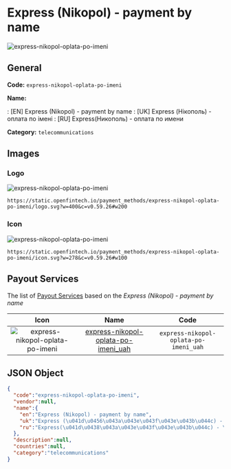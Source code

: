 
# Express (Nikopol) - payment by name 
![express-nikopol-oplata-po-imeni](https://static.openfintech.io/payment_methods/express-nikopol-oplata-po-imeni/logo.svg?w=400&c=v0.59.26#w200)  

## General 
**Code:** `express-nikopol-oplata-po-imeni` 
 
**Name:** 
 
:	[EN] Express (Nikopol) - payment by name 
:	[UK] Express (Нікополь) - оплата по імені 
:	[RU] Express(Никополь) - оплата по имени 
 
**Category:** `telecommunications` 
 

## Images 

### Logo 
![express-nikopol-oplata-po-imeni](https://static.openfintech.io/payment_methods/express-nikopol-oplata-po-imeni/logo.svg?w=400&c=v0.59.26#w200)  

```
https://static.openfintech.io/payment_methods/express-nikopol-oplata-po-imeni/logo.svg?w=400&c=v0.59.26#w200
```  

### Icon 
![express-nikopol-oplata-po-imeni](https://static.openfintech.io/payment_methods/express-nikopol-oplata-po-imeni/icon.svg?w=278&c=v0.59.26#w100)  

```
https://static.openfintech.io/payment_methods/express-nikopol-oplata-po-imeni/icon.svg?w=278&c=v0.59.26#w100
```  

## Payout Services 
 
The list of [Payout Services](/payout-services/) based on the _Express (Nikopol) - payment by name_ 

|Icon|Name|Code| 
|:---:|:---:|:---:| 
|![express-nikopol-oplata-po-imeni](https://static.openfintech.io/payout_methods/express-nikopol-oplata-po-imeni/icon.png?w=278&c=v0.59.26#w40) |[express-nikopol-oplata-po-imeni_uah](/payout-services/express-nikopol-oplata-po-imeni_uah/)|`express-nikopol-oplata-po-imeni_uah`| 
 

## JSON Object 

```json
{
  "code":"express-nikopol-oplata-po-imeni",
  "vendor":null,
  "name":{
    "en":"Express (Nikopol) - payment by name",
    "uk":"Express (\u041d\u0456\u043a\u043e\u043f\u043e\u043b\u044c) - \u043e\u043f\u043b\u0430\u0442\u0430 \u043f\u043e \u0456\u043c\u0435\u043d\u0456",
    "ru":"Express(\u041d\u0438\u043a\u043e\u043f\u043e\u043b\u044c) - \u043e\u043f\u043b\u0430\u0442\u0430 \u043f\u043e \u0438\u043c\u0435\u043d\u0438"
  },
  "description":null,
  "countries":null,
  "category":"telecommunications"
}
```  
